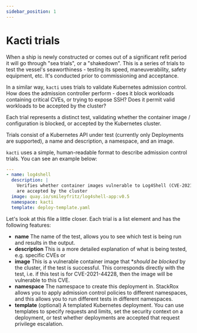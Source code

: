 ```yaml
---
sidebar_position: 1
---
```


# Kacti trials

When a ship is newly constructed or comes out of a significant refit period it will go through "sea trials", or a "shakedown". This is a series of trials to test the vessel's seaworthiness - testing its speed, maneuverability, safety equipment, etc. It's conducted prior to commissioning and acceptance.

In a similar way, `kacti` uses trials to validate Kubernetes admission control. How does the admission controller perform - does it block workloads containing critical CVEs, or trying to expose SSH? Does it permit valid workloads to be accepted by the cluster?

Each trial represents a distinct test, validating whether the container image / configuration is blocked, or accepted by the Kubernetes cluster. 

Trials consist of a Kubernetes API under test (currently only Deployments are supported), a name and description, a namespace, and an image.

`kacti` uses a simple, human-readable format to describe admission control trials. You can see an example below:
```yaml
---
- name: log4shell
  description: |
    Verifies whether container images vulnerable to Log4Shell (CVE-2021-44228)
    are accepted by the cluster
  image: quay.io/smileyfritz/log4shell-app:v0.5
  namespace: kacti
  template: deploy-template.yaml
```

Let's look at this file a little closer. Each trial is a list element and has the following features: 
- **name** The name of the test, allows you to see which test is being run and results in the output.
- **description** This is a more detailed explanation of what is being tested, e.g. specific CVEs or 
- **image** This is a vulnerable container image that **should be blocked* by the cluster, if the test is successful. This corresponds directly with the test, i.e. if this test is for CVE-2021-44228, then the image will be vulnerable to this CVE.
- **namespace** The namespace to create this deployment in. StackRox allows you to apply admission control policies to different namespaces, and this allows you to run different tests in different namespaces.
- **template** (optional) A templated Kubernetes deployment. You can use templates to specify requests and limits, set the security context on a deployment, or test whether deployments are accepted that request privilege escalation.

